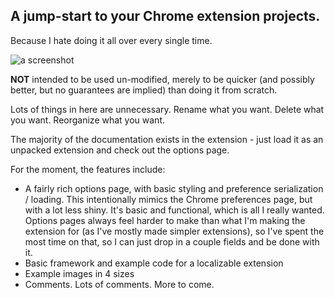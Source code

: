 A jump-start to your Chrome extension projects.
-----------------------------------------------
Because I hate doing it all over every single time.

![a screenshot](http://github.com/groxx/Chrome-Extension-Boilerplate/raw/master/images/screenshot.png)

**NOT** intended to be used un-modified, merely to be quicker
(and possibly better, but no guarantees are implied)
than doing it from scratch.

Lots of things in here are unnecessary.
Rename what you want.
Delete what you want.
Reorganize what you want.

The majority of the documentation exists in the extension -
just load it as an unpacked extension and check out the options page.

For the moment, the features include:

* A fairly rich options page, with basic styling and preference serialization / loading.
  This intentionally mimics the Chrome preferences page, but with a lot less shiny.
  It's basic and functional, which is all I really wanted.
  Options pages always feel harder to make than what I'm making the extension for
  (as I've mostly made simpler extensions),
  so I've spent the most time on that, so I can just drop in a couple fields and be done with it.
* Basic framework and example code for a localizable extension
* Example images in 4 sizes
* Comments.  Lots of comments.  More to come.
